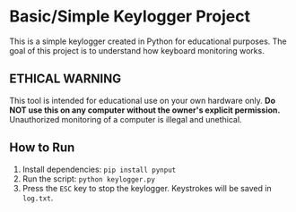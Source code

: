 # Basic/Simple Keylogger Project
This is a simple keylogger created in Python for educational purposes. The goal of this project is to understand how keyboard monitoring works.

## ETHICAL WARNING
This tool is intended for educational use on your own hardware only. **Do NOT use this on any computer without the owner's explicit permission.** Unauthorized monitoring of a computer is illegal and unethical.

## How to Run
1.  Install dependencies:
    `pip install pynput`
2.  Run the script:
    `python keylogger.py`
3.  Press the `ESC` key to stop the keylogger. Keystrokes will be saved in `log.txt`.
